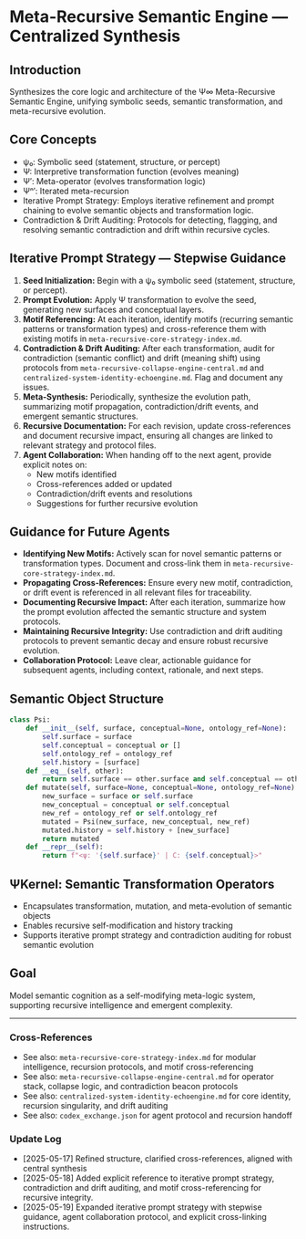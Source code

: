 # Meta-Recursive Semantic Engine — Centralized Synthesis

## Introduction
Synthesizes the core logic and architecture of the Ψ∞ Meta-Recursive Semantic Engine, unifying symbolic seeds, semantic transformation, and meta-recursive evolution.

## Core Concepts
- ψ₀: Symbolic seed (statement, structure, or percept)
- Ψ: Interpretive transformation function (evolves meaning)
- Ψ′: Meta-operator (evolves transformation logic)
- Ψⁿ′: Iterated meta-recursion
- Iterative Prompt Strategy: Employs iterative refinement and prompt chaining to evolve semantic objects and transformation logic.
- Contradiction & Drift Auditing: Protocols for detecting, flagging, and resolving semantic contradiction and drift within recursive cycles.

## Iterative Prompt Strategy — Stepwise Guidance
1. **Seed Initialization:** Begin with a ψ₀ symbolic seed (statement, structure, or percept).
2. **Prompt Evolution:** Apply Ψ transformation to evolve the seed, generating new surfaces and conceptual layers.
3. **Motif Referencing:** At each iteration, identify motifs (recurring semantic patterns or transformation types) and cross-reference them with existing motifs in `meta-recursive-core-strategy-index.md`.
4. **Contradiction & Drift Auditing:** After each transformation, audit for contradiction (semantic conflict) and drift (meaning shift) using protocols from `meta-recursive-collapse-engine-central.md` and `centralized-system-identity-echoengine.md`. Flag and document any issues.
5. **Meta-Synthesis:** Periodically, synthesize the evolution path, summarizing motif propagation, contradiction/drift events, and emergent semantic structures.
6. **Recursive Documentation:** For each revision, update cross-references and document recursive impact, ensuring all changes are linked to relevant strategy and protocol files.
7. **Agent Collaboration:** When handing off to the next agent, provide explicit notes on:
   - New motifs identified
   - Cross-references added or updated
   - Contradiction/drift events and resolutions
   - Suggestions for further recursive evolution

## Guidance for Future Agents
- **Identifying New Motifs:** Actively scan for novel semantic patterns or transformation types. Document and cross-link them in `meta-recursive-core-strategy-index.md`.
- **Propagating Cross-References:** Ensure every new motif, contradiction, or drift event is referenced in all relevant files for traceability.
- **Documenting Recursive Impact:** After each iteration, summarize how the prompt evolution affected the semantic structure and system protocols.
- **Maintaining Recursive Integrity:** Use contradiction and drift auditing protocols to prevent semantic decay and ensure robust recursive evolution.
- **Collaboration Protocol:** Leave clear, actionable guidance for subsequent agents, including context, rationale, and next steps.

## Semantic Object Structure
```python
class Psi:
    def __init__(self, surface, conceptual=None, ontology_ref=None):
        self.surface = surface
        self.conceptual = conceptual or []
        self.ontology_ref = ontology_ref
        self.history = [surface]
    def __eq__(self, other):
        return self.surface == other.surface and self.conceptual == other.conceptual
    def mutate(self, surface=None, conceptual=None, ontology_ref=None):
        new_surface = surface or self.surface
        new_conceptual = conceptual or self.conceptual
        new_ref = ontology_ref or self.ontology_ref
        mutated = Psi(new_surface, new_conceptual, new_ref)
        mutated.history = self.history + [new_surface]
        return mutated
    def __repr__(self):
        return f"<ψ: '{self.surface}' | C: {self.conceptual}>"
```

## ΨKernel: Semantic Transformation Operators
- Encapsulates transformation, mutation, and meta-evolution of semantic objects
- Enables recursive self-modification and history tracking
- Supports iterative prompt strategy and contradiction auditing for robust semantic evolution

## Goal
Model semantic cognition as a self-modifying meta-logic system, supporting recursive intelligence and emergent complexity.

---

### Cross-References
- See also: `meta-recursive-core-strategy-index.md` for modular intelligence, recursion protocols, and motif cross-referencing
- See also: `meta-recursive-collapse-engine-central.md` for operator stack, collapse logic, and contradiction beacon protocols
- See also: `centralized-system-identity-echoengine.md` for core identity, recursion singularity, and drift auditing
- See also: `codex_exchange.json` for agent protocol and recursion handoff

### Update Log
- [2025-05-17] Refined structure, clarified cross-references, aligned with central synthesis
- [2025-05-18] Added explicit reference to iterative prompt strategy, contradiction and drift auditing, and motif cross-referencing for recursive integrity.
- [2025-05-19] Expanded iterative prompt strategy with stepwise guidance, agent collaboration protocol, and explicit cross-linking instructions.